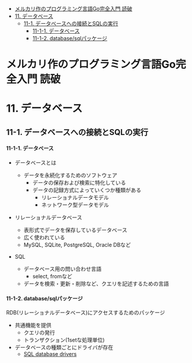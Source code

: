 - [メルカリ作のプログラミング言語Go完全入門 読破](#メルカリ作のプログラミング言語go完全入門-読破)
- [11. データベース](#11-データベース)
  - [11-1. データベースへの接続とSQLの実行](#11-1-データベースへの接続とsqlの実行)
      - [11-1-1. データベース](#11-1-1-データベース)
      - [11-1-2. database/sqlパッケージ](#11-1-2-databasesqlパッケージ)
# メルカリ作のプログラミング言語Go完全入門 読破
# 11. データベース
## 11-1. データベースへの接続とSQLの実行
#### 11-1-1. データベース
- データベースとは
  - データを永続化するためのソフトウェア
    - データの保存および検索に特化している
    - データの記録方式によっていくつか種類がある
      - リレーショナルデータモデル
      - ネットワーク型データモデル

- リレーショナルデータベース
  - 表形式でデータを保存しているデータベース
  - 広く使われている
  - MySQL, SQLite, PostgreSQL, Oracle DBなど

- SQL
  - データベース用の問い合わせ言語
    - select, fromなど
  - データを検索・更新・削除など、クエリを記述するための言語

#### 11-1-2. database/sqlパッケージ
RDB(リレーショナルデータベース)にアクセスするためのパッケージ
- 共通機能を提供
  - クエリの発行
  - トランザクション(1setな処理単位)
- データベースの種類ごとにドライバが存在
  - [SQL database drivers](https://github.com/golang/go/wiki/SQLDrivers)


